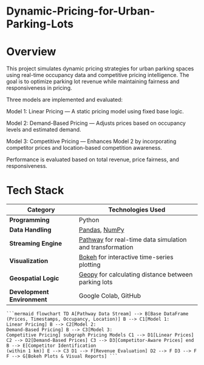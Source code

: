 # Dynamic-Pricing-for-Urban-Parking-Lots
# Overview
This project simulates dynamic pricing strategies for urban parking spaces using real-time occupancy data and competitive pricing intelligence. The goal is to optimize parking lot revenue while maintaining fairness and responsiveness in pricing.

Three models are implemented and evaluated:

Model 1: Linear Pricing — A static pricing model using fixed base logic.

Model 2: Demand-Based Pricing — Adjusts prices based on occupancy levels and estimated demand.

Model 3: Competitive Pricing — Enhances Model 2 by incorporating competitor prices and location-based competition awareness.

Performance is evaluated based on total revenue, price fairness, and responsiveness.

# Tech Stack

| **Category**                | **Technologies Used**                                                                |
| --------------------------- | ------------------------------------------------------------------------------------ |
| **Programming**             | Python                                                                               |
| **Data Handling**           | [Pandas](https://pandas.pydata.org/), [NumPy](https://numpy.org/)                    |
| **Streaming Engine**        | [Pathway](https://pathway.com/) for real-time data simulation and transformation     |
| **Visualization**           | [Bokeh](https://docs.bokeh.org/) for interactive time-series plotting                |
| **Geospatial Logic**        | [Geopy](https://geopy.readthedocs.io/) for calculating distance between parking lots |
| **Development Environment** | Google Colab, GitHub                                                                 |

<pre><code>```mermaid flowchart TD A[Pathway Data Stream] --> B[Base DataFrame<br/>(Prices, Timestamps, Occupancy, Location)] B --> C1[Model 1:<br/>Linear Pricing] B --> C2[Model 2:<br/>Demand-Based Pricing] B --> C3[Model 3:<br/>Competitive Pricing] subgraph Pricing Models C1 --> D1[Linear Prices] C2 --> D2[Demand-Based Prices] C3 --> D3[Competitor-Aware Prices] end B --> E[Competitor Identification<br/>(within 1 km)] E --> C3 D1 --> F[Revenue Evaluation] D2 --> F D3 --> F F --> G[Bokeh Plots & Visual Reports] ```</code></pre>
